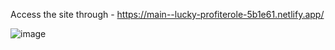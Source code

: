 
Access the site through - https://main--lucky-profiterole-5b1e61.netlify.app/


![image](https://github.com/Anant020/Inventory-management/assets/82607864/7fd364d8-15d7-4d84-a770-5df2cda677c2)

